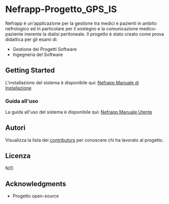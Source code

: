 # Nefrapp-Progetto_GPS_IS

Nefrapp è un'applicazione per la gestione tra medici e pazienti in ambito nefrologico ed in particolare per il sostegno e la comunicazione medico-paziente inerente la dialisi peritoneale.
Il progetto è stato creato come prova didattica per gli esami di:
* Gestione dei Progetti Software
* Ingegneria del Software



## Getting Started

L'installazione del sistema è disponibile qui: [Nefrapp Manuale di Installazione](https://github.com/Francesco182g/Nefrapp/blob/master/Documentazione%20di%20Progetto/Nefrapp_MI_Vers.0.1%20.pdf)

### Guida all'uso

La guida all'uso del sistema è disponibile qui: [Nefrapp Manuale Utente](https://github.com/Francesco182g/Nefrapp/blob/master/Documentazione%20di%20Progetto/Nefrapp_MU_Vers.0.2.pdf)


## Autori

Visualizza la lista dei [contributors](https://github.com/Francesco182g/Nefrapp/graphs/contributors) per conoscere chi ha lavorato al progetto.

## Licenza

N/D

## Acknowledgments

* Progetto open-source
